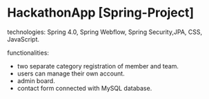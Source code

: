 # HackathonApp [Spring-Project]

technologies:
Spring 4.0, Spring Webflow, Spring Security,JPA, CSS, JavaScript. 

functionalities:
- two separate category registration of member and team.
- users can manage their own account.
- admin board.
- contact form connected with MySQL database.
